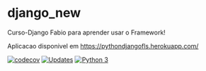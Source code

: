 # django_new
Curso-Django Fabio para aprender usar o Framework! 

Aplicacao disponivel em https://pythondjangofls.herokuapp.com/

[![codecov](https://codecov.io/gh/fabio1008/django_new/branch/main/graph/badge.svg?token=CA33K4NLF5)](https://codecov.io/gh/fabio1008/django_new)
[![Updates](https://pyup.io/repos/github/fabio1008/django_new/shield.svg)](https://pyup.io/repos/github/fabio1008/django_new/)
[![Python 3](https://pyup.io/repos/github/fabio1008/django_new/python-3-shield.svg)](https://pyup.io/repos/github/fabio1008/django_new/)


